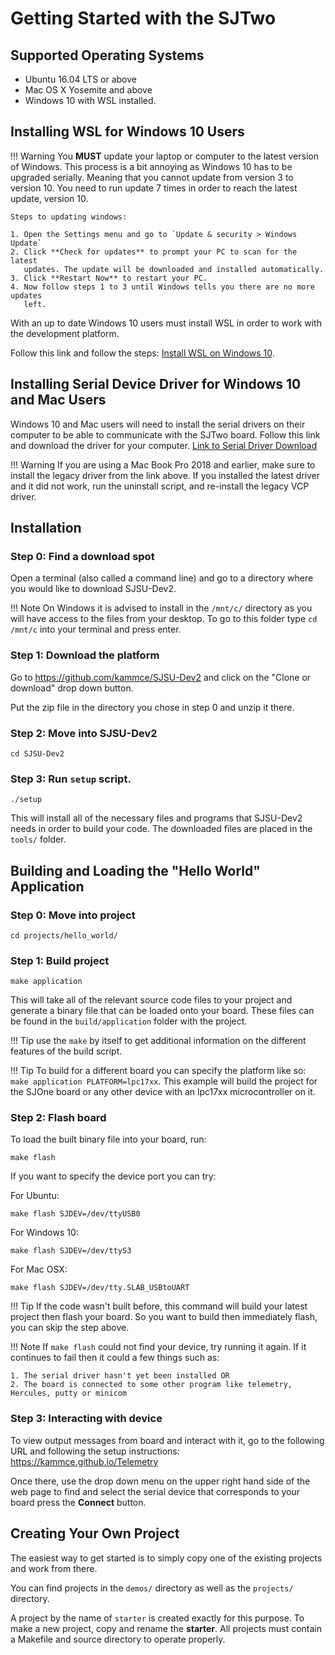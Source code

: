 # Getting Started with the SJTwo

## Supported Operating Systems

* Ubuntu 16.04 LTS or above
* Mac OS X Yosemite and above
* Windows 10 with WSL installed.

## Installing WSL for Windows 10 Users

!!! Warning
    You **MUST** update your laptop or computer to the latest version of
    Windows. This process is a bit annoying as Windows 10 has to be upgraded
    serially. Meaning that you cannot update from version 3 to version 10. You
    need to run update 7 times in order to reach the latest update, version 10.

    Steps to updating windows:

    1. Open the Settings menu and go to `Update & security > Windows Update`
    2. Click **Check for updates** to prompt your PC to scan for the latest
       updates. The update will be downloaded and installed automatically.
    3. Click **Restart Now** to restart your PC.
    4. Now follow steps 1 to 3 until Windows tells you there are no more updates
       left.

With an up to date Windows 10 users must install WSL in order to work with the
development platform.

Follow this link and follow the steps:
[Install WSL on Windows 10](https://docs.microsoft.com/en-us/windows/wsl/install-win10).

## Installing Serial Device Driver for Windows 10 and Mac Users

Windows 10 and Mac users will need to install the serial drivers on
their computer to be able to communicate with the SJTwo board. Follow
this link and download the driver for your computer.
[Link to Serial Driver Download](https://www.silabs.com/products/development-tools/software/usb-to-uart-bridge-vcp-drivers)

!!! Warning
    If you are using a Mac Book Pro 2018 and earlier, make sure to install the
    legacy driver from the link above. If you installed the latest driver and it
    did not work, run the uninstall script, and re-install the legacy VCP
    driver.

## Installation

### Step 0: Find a download spot
Open a terminal (also called a command line) and go to a directory where you
would like to download SJSU-Dev2.

!!! Note
    On Windows it is advised to install in the `/mnt/c/` directory as you will
    have access to the files from your desktop. To go to this folder type
    `cd /mnt/c` into your terminal and press enter.

### Step 1: Download the platform
Go to <https://github.com/kammce/SJSU-Dev2> and click on the "Clone or download"
drop down button.

Put the zip file in the directory you chose in step 0 and unzip it there.

### Step 2: Move into SJSU-Dev2

    cd SJSU-Dev2

### Step 3: Run `setup` script.

    ./setup

This will install all of the necessary files and programs that SJSU-Dev2 needs
in order to build your code. The downloaded files are placed in the `tools/`
folder.

## Building and Loading the "Hello World" Application

### Step 0: Move into project

    cd projects/hello_world/

### Step 1: Build project

    make application

This will take all of the relevant source code files to your project and
generate a binary file that can be loaded onto your board. These files can be
found in the `build/application` folder with the project.

!!! Tip
    use the `make` by itself to get additional information on the
    different features of the build script.

!!! Tip
    To build for a different board you can specify the platform like so:
    `make application PLATFORM=lpc17xx`.
    This example will build the project for the SJOne board or any other device
    with an lpc17xx microcontroller on it.

### Step 2: Flash board
To load the built binary file into your board, run:

    make flash

If you want to specify the device port you can try:

For Ubuntu:

    make flash SJDEV=/dev/ttyUSB0

For Windows 10:

    make flash SJDEV=/dev/ttyS3

For Mac OSX:

    make flash SJDEV=/dev/tty.SLAB_USBtoUART

!!! Tip
    If the code wasn't built before, this command will build your latest project
    then flash your board. So you want to build then immediately flash, you can
    skip the step above.

!!! Note
    If `make flash` could not find your device, try running it again. If
    it continues to fail then it could a few things such as:

    1. The serial driver hasn't yet been installed OR
    2. The board is connected to some other program like telemetry,
    Hercules, putty or minicom

### Step 3: Interacting with device
To view output messages from board and interact with it, go to the following
URL and following the setup instructions: <https://kammce.github.io/Telemetry>

Once there, use the drop down menu on the upper right hand side of the web
page to find and select the serial device that corresponds to your board press
the **Connect** button.

## Creating Your Own Project

The easiest way to get started is to simply copy one of the existing projects
and work from there.

You can find projects in the `demos/` directory as well as the `projects/`
directory.

A project by the name of `starter` is created exactly for this purpose. To make
a new project, copy and rename the **starter**. All projects must contain a
Makefile and source directory to operate properly.
